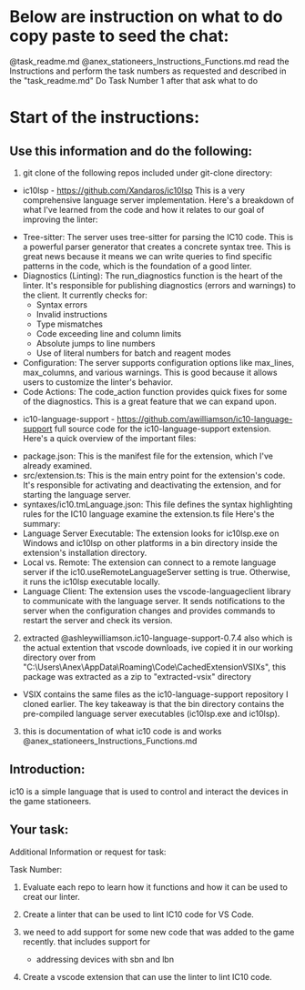 # Below are instruction on what to do copy paste to seed the chat:  
@task_readme.md
@anex_stationeers_Instructions_Functions.md
read the Instructions and perform the task numbers as requested and described in the "task_readme.md"
Do Task Number 1 after that ask what to do  

# Start of the instructions:
## Use this information and do the following:    
1. git clone of the following repos included under git-clone directory:  
  - ic10lsp - https://github.com/Xandaros/ic10lsp
  This is a very comprehensive language server implementation. Here's a breakdown of what I've learned from the code and how it relates to our goal of improving the linter:
   * Tree-sitter: The server uses tree-sitter for parsing the IC10 code. This is a powerful parser generator that creates a concrete syntax tree. This is great news because it means we can write queries to find
     specific patterns in the code, which is the foundation of a good linter.
   * Diagnostics (Linting): The run_diagnostics function is the heart of the linter. It's responsible for publishing diagnostics (errors and warnings) to the client. It currently checks for:
       * Syntax errors
       * Invalid instructions
       * Type mismatches
       * Code exceeding line and column limits
       * Absolute jumps to line numbers
       * Use of literal numbers for batch and reagent modes
   * Configuration: The server supports configuration options like max_lines, max_columns, and various warnings. This is good because it allows users to customize the linter's behavior.
   * Code Actions: The code_action function provides quick fixes for some of the diagnostics. This is a great feature that we can expand upon.

  - ic10-language-support - https://github.com/awilliamson/ic10-language-support
  full source code for the ic10-language-support extension. Here's a quick overview of the important files:
   * package.json: This is the manifest file for the extension, which I've already examined.
   * src/extension.ts: This is the main entry point for the extension's code. It's responsible for activating and deactivating the extension, and for starting the language server.
   * syntaxes/ic10.tmLanguage.json: This file defines the syntax highlighting rules for the IC10 language
   examine the extension.ts file
    Here's the summary:
   * Language Server Executable: The extension looks for ic10lsp.exe on Windows and ic10lsp on other platforms in a bin directory inside the extension's installation directory.
   * Local vs. Remote: The extension can connect to a remote language server if the ic10.useRemoteLanguageServer setting is true. Otherwise, it runs the ic10lsp executable locally.
   * Language Client: The extension uses the vscode-languageclient library to communicate with the language server. It sends notifications to the server when the configuration changes and provides commands to
     restart the server and check its version.

2. extracted @ashleywilliamson.ic10-language-support-0.7.4 also which is the actual extention that vscode downloads, ive copied it in our working directory over from "C:\Users\Anex\AppData\Roaming\Code\CachedExtensionVSIXs", this package was extracted as a zip to "extracted-vsix" directory
  - VSIX contains the same files as the ic10-language-support repository I cloned earlier. The key takeaway is that the bin directory contains the pre-compiled language server
  executables (ic10lsp.exe and ic10lsp).

3. this is documentation of what ic10 code is and works @anex_stationeers_Instructions_Functions.md

## Introduction:
ic10 is a simple language that is used to control and interact the devices in the game stationeers.

## Your task:  
Additional Information or request for task:  

Task Number:
1. Evaluate each repo to learn how it functions and how it can be used to creat our linter.
2. Create a linter that can be used to lint IC10 code for VS Code.
3. we need to add support for some new code that was added to the game recently. that includes support for 
    - addressing devices with sbn and lbn  

4. Create a vscode extension that can use the linter to lint IC10 code.  



